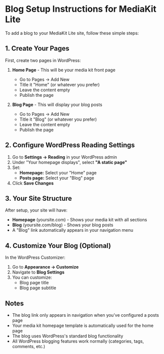 # Blog Setup Instructions for MediaKit Lite

To add a blog to your MediaKit Lite site, follow these simple steps:

## 1. Create Your Pages

First, create two pages in WordPress:

1. **Home Page** - This will be your media kit front page
   - Go to Pages → Add New
   - Title it "Home" (or whatever you prefer)
   - Leave the content empty
   - Publish the page

2. **Blog Page** - This will display your blog posts
   - Go to Pages → Add New
   - Title it "Blog" (or whatever you prefer)
   - Leave the content empty
   - Publish the page

## 2. Configure WordPress Reading Settings

1. Go to **Settings → Reading** in your WordPress admin
2. Under "Your homepage displays", select **"A static page"**
3. Set:
   - **Homepage:** Select your "Home" page
   - **Posts page:** Select your "Blog" page
4. Click **Save Changes**

## 3. Your Site Structure

After setup, your site will have:
- **Homepage** (yoursite.com) - Shows your media kit with all sections
- **Blog** (yoursite.com/blog) - Shows your blog posts
- A "Blog" link automatically appears in your navigation menu

## 4. Customize Your Blog (Optional)

In the WordPress Customizer:
1. Go to **Appearance → Customize**
2. Navigate to **Blog Settings**
3. You can customize:
   - Blog page title
   - Blog page subtitle

## Notes

- The blog link only appears in navigation when you've configured a posts page
- Your media kit homepage template is automatically used for the home page
- The blog uses WordPress's standard blog functionality
- All WordPress blogging features work normally (categories, tags, comments, etc.)